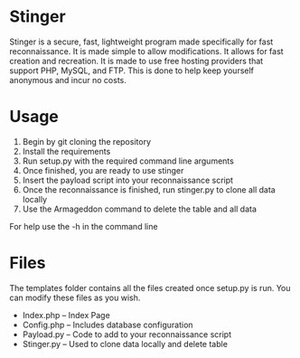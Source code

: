 # Stinger
Stinger is a secure, fast, lightweight program made specifically for fast reconnaissance. It is made simple to allow modifications. It allows for fast creation and recreation. It is made to use free hosting providers that support PHP, MySQL, and FTP. This is done to help keep yourself anonymous and incur no costs. 

# Usage
1. Begin by git cloning the repository 
2. Install the requirements
3. Run setup.py with the required command line arguments
4. Once finished, you are ready to use stinger
5. Insert the payload script into your reconnaissance script
6. Once the reconnaissance is finished, run stinger.py to clone all data locally
7. Use the Armageddon command to delete the table and all data

For help use the -h in the command line

# Files
The templates folder contains all the files created once setup.py is run. You can modify these files as you wish. 
* Index.php – Index Page
* Config.php – Includes database configuration
* Payload.py – Code to add to your reconnaissance script
* Stinger.py – Used to clone data locally and delete table
